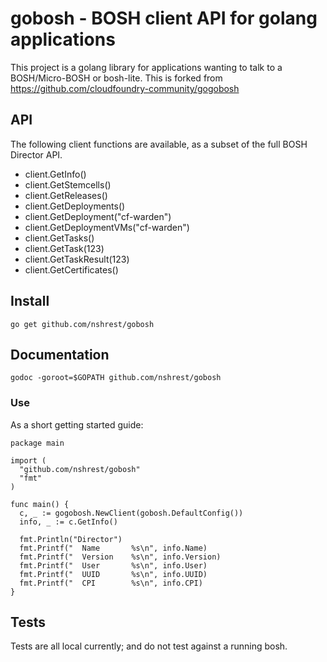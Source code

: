 # gobosh - BOSH client API for golang applications

This project is a golang library for applications wanting to talk to a BOSH/Micro-BOSH or bosh-lite. This is forked from https://github.com/cloudfoundry-community/gogobosh

## API

The following client functions are available, as a subset of the full BOSH Director API.

- client.GetInfo()
- client.GetStemcells()
- client.GetReleases()
- client.GetDeployments()
- client.GetDeployment("cf-warden")
- client.GetDeploymentVMs("cf-warden")
- client.GetTasks()
- client.GetTask(123)
- client.GetTaskResult(123)
- client.GetCertificates()

## Install

```
go get github.com/nshrest/gobosh
```

## Documentation

```
godoc -goroot=$GOPATH github.com/nshrest/gobosh
```

### Use

As a short getting started guide:

```
package main

import (
  "github.com/nshrest/gobosh"
  "fmt"
)

func main() {
  c, _ := gogobosh.NewClient(gobosh.DefaultConfig())
  info, _ := c.GetInfo()

  fmt.Println("Director")
  fmt.Printf("  Name       %s\n", info.Name)
  fmt.Printf("  Version    %s\n", info.Version)
  fmt.Printf("  User       %s\n", info.User)
  fmt.Printf("  UUID       %s\n", info.UUID)
  fmt.Printf("  CPI        %s\n", info.CPI)
}
```

## Tests

Tests  are all local currently; and do not test against a running bosh.
